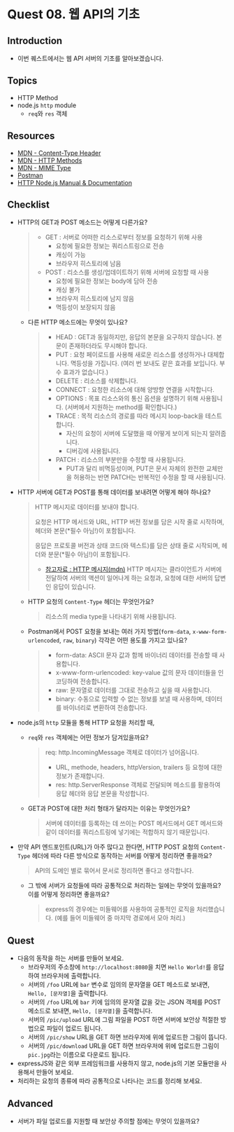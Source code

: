 # Quest 08. 웹 API의 기초

## Introduction

- 이번 퀘스트에서는 웹 API 서버의 기초를 알아보겠습니다.

## Topics

- HTTP Method
- node.js `http` module
  - `req`와 `res` 객체

## Resources

- [MDN - Content-Type Header](https://developer.mozilla.org/en-US/docs/Web/HTTP/Headers/Content-Type)
- [MDN - HTTP Methods](https://developer.mozilla.org/en-US/docs/Web/HTTP/Methods)
- [MDN - MIME Type](https://developer.mozilla.org/en-US/docs/Glossary/MIME_type)
- [Postman](https://chrome.google.com/webstore/detail/postman/fhbjgbiflinjbdggehcddcbncdddomop)
- [HTTP Node.js Manual & Documentation](https://nodejs.org/api/http.html)

## Checklist

- HTTP의 GET과 POST 메소드는 어떻게 다른가요?
  > - GET : 서버로 어떠한 리소스로부터 정보를 요청하기 위해 사용
  >   - 요청에 필요한 정보는 쿼리스트링으로 전송
  >   - 캐싱이 가능
  >   - 브라우저 히스토리에 남음
  > - POST : 리소스를 생성/업데이트하기 위해 서버에 요청할 때 사용
  >   - 요청에 필요한 정보는 body에 담아 전송
  >   - 캐싱 불가
  >   - 브라우저 히스토리에 남지 않음
  >   - 멱등성이 보장되지 않음
  - 다른 HTTP 메소드에는 무엇이 있나요?
    > - HEAD : GET과 동일하지만, 응답의 본문을 요구하지 않습니다. 본문이 존재하더라도 무시해야 합니다.
    > - PUT : 요청 페이로드를 사용해 새로운 리소스를 생성하거나 대체합니다. 멱등성을 가집니다. (여러 번 보내도 같은 효과를 보입니다. 부수 효과가 없습니다.)
    > - DELETE : 리소스를 삭제합니다.
    > - CONNECT : 요청한 리소스에 대해 양방향 연결을 시작합니다.
    > - OPTIONS : 목표 리소스와의 통신 옵션을 설명하기 위해 사용됩니다. (서버에서 지원하는 method를 확인합니다.)
    > - TRACE : 목적 리소스의 경로를 따라 메시지 loop-back을 테스트합니다.
    >   - 자신의 요청이 서버에 도달했을 때 어떻게 보이게 되는지 알려줍니다.
    >   - 디버깅에 사용됩니다.
    > - PATCH : 리소스의 부분만을 수정할 때 사용됩니다.
    >   - PUT과 달리 비멱등성이며, PUT은 문서 자체의 완전한 교체만을 허용하는 반면 PATCH는 반복적인 수정을 할 때 사용됩니다.
- HTTP 서버에 GET과 POST를 통해 데이터를 보내려면 어떻게 해야 하나요?

  > HTTP 메시지로 데이터를 보내야 합니다.
  >
  > 요청은 HTTP 메서드와 URL, HTTP 버전 정보를 담은 시작 줄로 시작하며, 헤더와 본문(\*필수 아님!)이 포함됩니다.
  >
  > 응답은 프로토콜 버전과 상태 코드(와 텍스트)를 담은 상태 줄로 시작되며, 헤더와 분문(\*필수 아님!)이 포함됩니다.
  >
  > - [참고자료 : HTTP 메시지(mdn)](https://developer.mozilla.org/ko/docs/Web/HTTP/Messages) HTTP 메시지는 클라이언트가 서버에 전달하여 서버의 액션이 일어나게 하는 요청과, 요청에 대한 서버의 답변인 응답이 있습니다.

  - HTTP 요청의 `Content-Type` 헤더는 무엇인가요?
    > 리소스의 media type을 나타내기 위해 사용됩니다.
  - Postman에서 POST 요청을 보내는 여러 가지 방법(`form-data`, `x-www-form-urlencoded`, `raw`, `binary`) 각각은 어떤 용도를 가지고 있나요?
    > - form-data: ASCII 문자 값과 함께 바이너리 데이터를 전송할 때 사용합니다.
    > - x-www-form-urlencoded: key-value 값의 문자 데이터들을 인코딩하여 전송합니다.
    > - raw: 문자열로 데이터를 그대로 전송하고 싶을 때 사용합니다.
    > - binary: 수동으로 입력할 수 없는 정보를 보낼 때 사용하며, 데이터를 바이너리로 변환하여 전송합니다.

- node.js의 `http` 모듈을 통해 HTTP 요청을 처리할 때,
  - `req`와 `res` 객체에는 어떤 정보가 담겨있을까요?
    > req: http.IncomingMessage 객체로 데이터가 넘어옵니다.
    >
    > - URL, methode, headers, httpVersion, trailers 등 요청에 대한 정보가 존재합니다.
    > - res: http.ServerResponse 객체로 전달되며 메소드를 활용하여 응답 헤더와 응답 본문을 작성합니다.
  - GET과 POST에 대한 처리 형태가 달라지는 이유는 무엇인가요?
    > 서버에 데이터를 등록하는 데 쓰이는 POST 메서드에서 GET 메서드와 같이 데이터를 쿼리스트링에 넣기에는 적합하지 않기 때문입니다.
- 만약 API 엔드포인트(URL)가 아주 많다고 한다면, HTTP POST 요청의 `Content-Type` 헤더에 따라 다른 방식으로 동작하는 서버를 어떻게 정리하면 좋을까요?
  > API의 도메인 별로 묶어서 문서로 정리하면 좋다고 생각합니다.
  - 그 밖에 서버가 요청들에 따라 공통적으로 처리하는 일에는 무엇이 있을까요? 이를 어떻게 정리하면 좋을까요?
    > express의 경우에는 미들웨어를 사용하여 공통적인 로직을 처리했습니다. (예를 들어 미들웨어 중 마지막 경로에서 모아 처리.)

## Quest

- 다음의 동작을 하는 서버를 만들어 보세요.
  - 브라우저의 주소창에 `http://localhost:8080`을 치면 `Hello World!`를 응답하여 브라우저에 출력합니다.
  - 서버의 `/foo` URL에 `bar` 변수로 임의의 문자열을 GET 메소드로 보내면, `Hello, [문자열]`을 출력합니다.
  - 서버의 `/foo` URL에 `bar` 키에 임의의 문자열 값을 갖는 JSON 객체를 POST 메소드로 보내면, `Hello, [문자열]`을 출력합니다.
  - 서버의 `/pic/upload` URL에 그림 파일을 POST 하면 서버에 보안상 적절한 방법으로 파일이 업로드 됩니다.
  - 서버의 `/pic/show` URL을 GET 하면 브라우저에 위에 업로드한 그림이 뜹니다.
  - 서버의 `/pic/download` URL을 GET 하면 브라우저에 위에 업로드한 그림이 `pic.jpg`라는 이름으로 다운로드 됩니다.
- expressJS와 같은 외부 프레임워크를 사용하지 않고, node.js의 기본 모듈만을 사용해서 만들어 보세요.
- 처리하는 요청의 종류에 따라 공통적으로 나타나는 코드를 정리해 보세요.

## Advanced

- 서버가 파일 업로드를 지원할 때 보안상 주의할 점에는 무엇이 있을까요?

